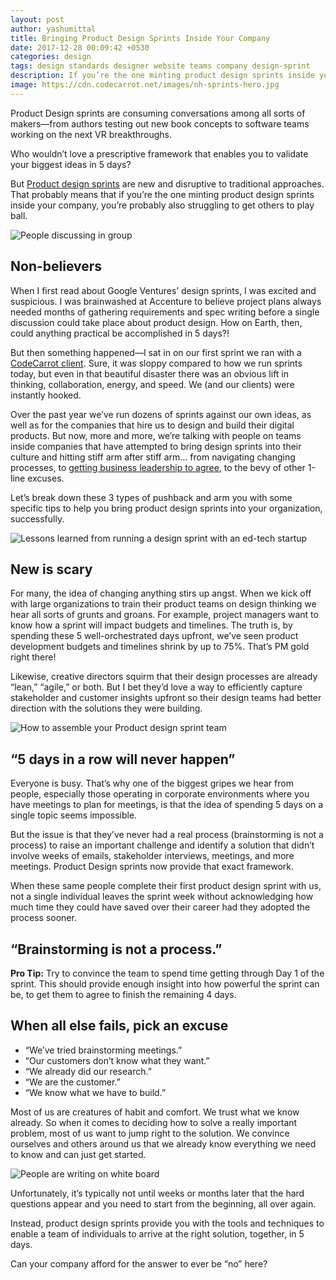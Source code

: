 ```yaml
---
layout: post
author: yashumittal
title: Bringing Product Design Sprints Inside Your Company
date: 2017-12-28 00:09:42 +0530
categories: design
tags: design standards designer website teams company design-sprint
description: If you’re the one minting product design sprints inside your company, you’re probably also struggling to get others to play ball.
image: https://cdn.codecarrot.net/images/nh-sprints-hero.jpg
---
```


Product Design sprints are consuming conversations among all sorts of makers—from authors testing out new book concepts to software teams working on the next VR breakthroughs.

Who wouldn’t love a prescriptive framework that enables you to validate your biggest ideas in 5 days?

But [Product design sprints](//www.codecarrot.net/services/design-sprint) are new and disruptive to traditional approaches. That probably means that if you’re the one minting product design sprints inside your company, you’re probably also struggling to get others to play ball.

![People discussing in group](https://cdn.codecarrot.net/images/nh-sprints-hero.jpg)

## Non-believers

When I first read about Google Ventures’ design sprints, I was excited and suspicious. I was brainwashed at Accenture to believe project plans always needed months of gathering requirements and spec writing before a single discussion could take place about product design. How on Earth, then, could anything practical be accomplished in 5 days?!

But then something happened—I sat in on our first sprint we ran with a [CodeCarrot client](//www.codecarrot.net/clients.html). Sure, it was sloppy compared to how we run sprints today, but even in that beautiful disaster there was an obvious lift in thinking, collaboration, energy, and speed. We (and our clients) were instantly hooked.

Over the past year we’ve run dozens of sprints against our own ideas, as well as for the companies that hire us to design and build their digital products. But now, more and more, we’re talking with people on teams inside companies that have attempted to bring design sprints into their culture and hitting stiff arm after stiff arm… from navigating changing processes, to [getting business leadership to agree](/why-business-leaders-should-care-a-lot-about-design-sprints), to the bevy of other 1-line excuses.

Let’s break down these 3 types of pushback and arm you with some specific tips to help you bring product design sprints into your organization, successfully.

![Lessons learned from running a design sprint with an ed-tech startup](https://cdn.codecarrot.net/images/nh-sprint-01.jpg)

## New is scary

For many, the idea of changing anything stirs up angst. When we kick off with large organizations to train their product teams on design thinking we hear all sorts of grunts and groans. For example, project managers want to know how a sprint will impact budgets and timelines. The truth is, by spending these 5 well-orchestrated days upfront, we’ve seen product development budgets and timelines shrink by up to 75%. That’s PM gold right there!

Likewise, creative directors squirm that their design processes are already “lean,” “agile,” or both. But I bet they’d love a way to efficiently capture stakeholder and customer insights upfront so their design teams had better direction with the solutions they were building.

![How to assemble your Product design sprint team](https://cdn.codecarrot.net/images/nh-sprint02.jpg)

## “5 days in a row will never happen”

Everyone is busy. That’s why one of the biggest gripes we hear from people, especially those operating in corporate environments where you have meetings to plan for meetings, is that the idea of spending 5 days on a single topic seems impossible.

But the issue is that they’ve never had a real process (brainstorming is not a process) to raise an important challenge and identify a solution that didn’t involve weeks of emails, stakeholder interviews, meetings, and more meetings. Product Design sprints now provide that exact framework.

When these same people complete their first product design sprint with us, not a single individual leaves the sprint week without acknowledging how much time they could have saved over their career had they adopted the process sooner.

## “Brainstorming is not a process.”

**Pro Tip:** Try to convince the team to spend time getting through Day 1 of the sprint. This should provide enough insight into how powerful the sprint can be, to get them to agree to finish the remaining 4 days.

## When all else fails, pick an excuse

* “We’ve tried brainstorming meetings.”
* “Our customers don’t know what they want.”
* “We already did our research.”
* “We are the customer.”
* “We know what we have to build.”

Most of us are creatures of habit and comfort. We trust what we know already. So when it comes to deciding how to solve a really important problem, most of us want to jump right to the solution. We convince ourselves and others around us that we already know everything we need to know and can just get started.

![People are writing on white board](https://cdn.codecarrot.net/images/nhsprint04.jpg)

Unfortunately, it’s typically not until weeks or months later that the hard questions appear and you need to start from the beginning, all over again.

Instead, product design sprints provide you with the tools and techniques to enable a team of individuals to arrive at the right solution, together, in 5 days.

Can your company afford for the answer to ever be “no” here?
